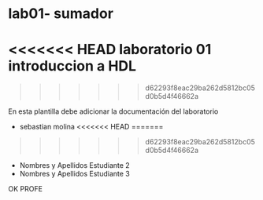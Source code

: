 # lab01- sumador 
<<<<<<< HEAD
laboratorio 01 introduccion a HDL
=======
>>>>>>> d62293f8eac29ba262d5812bc05d0b5d4f46662a

En esta plantilla debe adicionar la documentación del laboratorio

* sebastian molina
<<<<<<< HEAD
=======

>>>>>>> d62293f8eac29ba262d5812bc05d0b5d4f46662a
* Nombres y Apellidos Estudiante 2
* Nombres y Apellidos Estudiante 3


OK PROFE 
